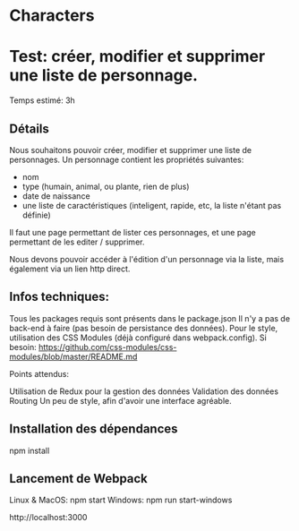 # Characters

# Test: créer, modifier et supprimer une liste de personnage.

Temps estimé: 3h

## Détails

Nous souhaitons pouvoir créer, modifier et supprimer une liste de personnages.
Un personnage contient les propriétés suivantes:
 - nom
 - type (humain, animal, ou plante, rien de plus)
 - date de naissance
 - une liste de caractéristiques (inteligent, rapide, etc, la liste n'étant pas définie)

Il faut une page permettant de lister ces personnages, et une page permettant de les editer / supprimer.

Nous devons pouvoir accéder à l'édition d'un personnage via la liste, mais également via un lien http direct.

## Infos techniques:

Tous les packages requis sont présents dans le package.json
Il n'y a pas de back-end à faire (pas besoin de persistance des données).
Pour le style, utilisation des CSS Modules (déjà configuré dans webpack.config). Si besoin: https://github.com/css-modules/css-modules/blob/master/README.md

Points attendus:

Utilisation de Redux pour la gestion des données
Validation des données
Routing
Un peu de style, afin d'avoir une interface agréable.


## Installation des dépendances
npm install

## Lancement de Webpack
Linux & MacOS: npm start
Windows: npm run start-windows

http://localhost:3000